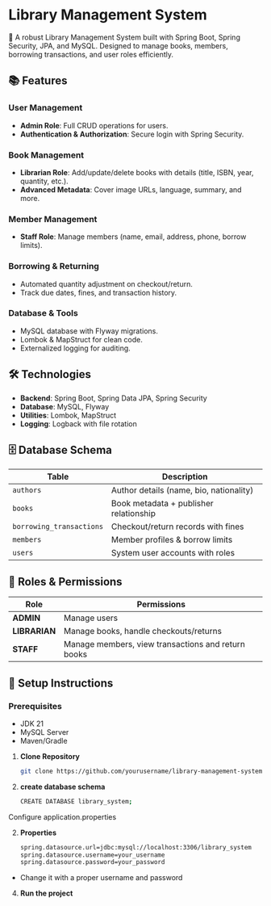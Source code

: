 # Library Management System

🚀 A robust Library Management System built with Spring Boot, Spring Security, JPA, and MySQL. Designed to manage books, members, borrowing transactions, and user roles efficiently.

## 📚 Features

### **User Management**
- **Admin Role**: Full CRUD operations for users.
- **Authentication & Authorization**: Secure login with Spring Security.

### **Book Management**
- **Librarian Role**: Add/update/delete books with details (title, ISBN, year, quantity, etc.).
- **Advanced Metadata**: Cover image URLs, language, summary, and more.

### **Member Management**
- **Staff Role**: Manage members (name, email, address, phone, borrow limits).

### **Borrowing & Returning**
- Automated quantity adjustment on checkout/return.
- Track due dates, fines, and transaction history.

### **Database & Tools**
- MySQL database with Flyway migrations.
- Lombok & MapStruct for clean code.
- Externalized logging for auditing.

## 🛠️ Technologies
- **Backend**: Spring Boot, Spring Data JPA, Spring Security
- **Database**: MySQL, Flyway
- **Utilities**: Lombok, MapStruct
- **Logging**: Logback with file rotation

## 🗄️ Database Schema
| Table | Description |
|-------|-------------|
| `authors` | Author details (name, bio, nationality) |
| `books` | Book metadata + publisher relationship |
| `borrowing_transactions` | Checkout/return records with fines |
| `members` | Member profiles & borrow limits |
| `users` | System user accounts with roles |

## 👥 Roles & Permissions
| Role | Permissions |
|------|-------------|
| **ADMIN** | Manage users |
| **LIBRARIAN** | Manage books, handle checkouts/returns |
| **STAFF** | Manage members, view transactions and return books |

## 🚀 Setup Instructions

### Prerequisites
- JDK 21
- MySQL Server
- Maven/Gradle

1. **Clone Repository**
   ```bash
   git clone https://github.com/yourusername/library-management-system.git
2. **create database schema**
   ```bash
   CREATE DATABASE library_system;
Configure application.properties

2. **Properties**
    ```bash
   spring.datasource.url=jdbc:mysql://localhost:3306/library_system
   spring.datasource.username=your_username
   spring.datasource.password=your_password
 - Change it with a proper username and password
 
4. **Run the project**
   
